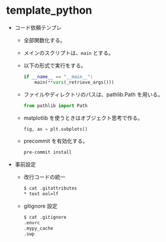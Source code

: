 # template_python

- コード依頼テンプレ

  - 全部関数化する。

  - メインのスクリプトは、`main` とする。

  - 以下の形式で実行をする。

    ```python
    if __name__ == "__main__":
        main(**vars(_retrieve_args()))
    ```

  - ファイルやディレクトリのパスは、pathlib.Path を用いる。

    ```python
    from pathlib import Path
    ```

  - matplotlib を使うときはオブジェクト思考で作る。

    ```python
    fig, ax = plt.subplots()

    ```

  - precommit を有効化する。

    ```sh
    pre-commit install
    ```

- 事前設定

  - 改行コードの統一

    ```sh
    $ cat .gitattributes
    * text eol=lf
    ```

  - gitignore 設定

    ```sh
    $ cat .gitignore
    .envrc
    .mypy_cache
    .swp
    ```
